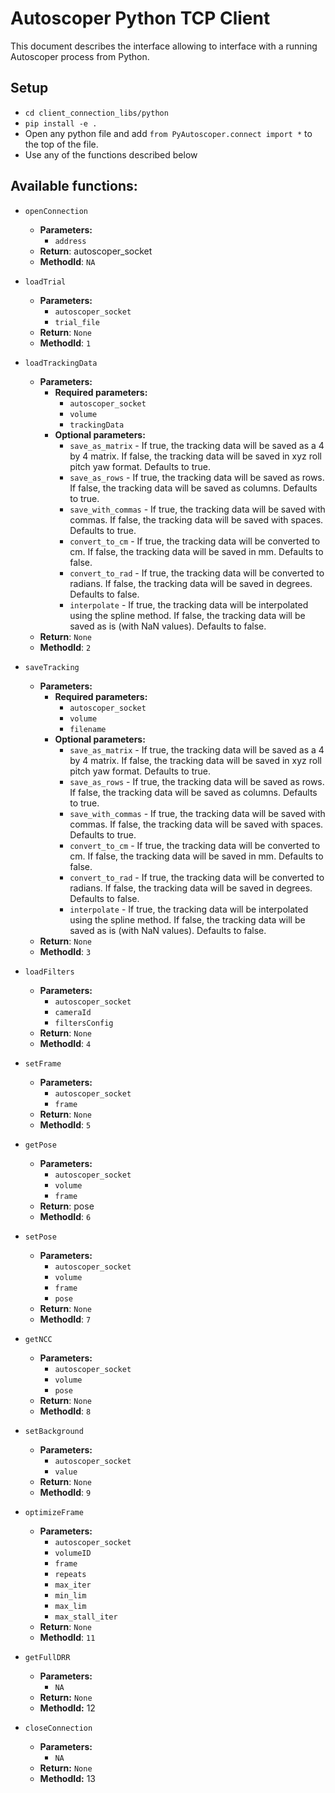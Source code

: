 # Autoscoper Python TCP Client

This document describes the interface allowing to interface with a running Autoscoper process from Python.

## Setup
* `cd client_connection_libs/python`
* `pip install -e .`
* Open any python file and add `from PyAutoscoper.connect import *` to the top of the file.
* Use any of the functions described below

## Available functions:

* `openConnection`
  * **Parameters:**
    * `address`
  * **Return**: autoscoper_socket
  * **MethodId**: `NA`

* `loadTrial`
  * **Parameters:**
    * `autoscoper_socket`
    * `trial_file`
  * **Return**: `None`
  * **MethodId**: `1`

* `loadTrackingData`
  * **Parameters:**
    * **Required parameters:**
        * `autoscoper_socket`
        * `volume`
        * `trackingData`
    * **Optional parameters:**
        * `save_as_matrix` - If true, the tracking data will be saved as a 4 by 4 matrix. If false, the tracking data will be saved in xyz roll pitch yaw format. Defaults to true.
        * `save_as_rows` - If true, the tracking data will be saved as rows. If false, the tracking data will be saved as columns. Defaults to true.
        * `save_with_commas` - If true, the tracking data will be saved with commas. If false, the tracking data will be saved with spaces. Defaults to true.
        * `convert_to_cm` - If true, the tracking data will be converted to cm. If false, the tracking data will be saved in mm. Defaults to false.
        * `convert_to_rad` - If true, the tracking data will be converted to radians. If false, the tracking data will be saved in degrees. Defaults to false.
        * `interpolate` - If true, the tracking data will be interpolated using the spline method. If false, the tracking data will be saved as is (with NaN values). Defaults to false.
  * **Return**: `None`
  * **MethodId**: `2`

* `saveTracking`
  * **Parameters:**
    * **Required parameters:**
        * `autoscoper_socket`
        * `volume`
        * `filename`
    * **Optional parameters:**
        * `save_as_matrix` - If true, the tracking data will be saved as a 4 by 4 matrix. If false, the tracking data will be saved in xyz roll pitch yaw format. Defaults to true.
        * `save_as_rows` - If true, the tracking data will be saved as rows. If false, the tracking data will be saved as columns. Defaults to true.
        * `save_with_commas` - If true, the tracking data will be saved with commas. If false, the tracking data will be saved with spaces. Defaults to true.
        * `convert_to_cm` - If true, the tracking data will be converted to cm. If false, the tracking data will be saved in mm. Defaults to false.
        * `convert_to_rad` - If true, the tracking data will be converted to radians. If false, the tracking data will be saved in degrees. Defaults to false.
        * `interpolate` - If true, the tracking data will be interpolated using the spline method. If false, the tracking data will be saved as is (with NaN values). Defaults to false.
  * **Return**: `None`
  * **MethodId**: `3`

* `loadFilters`
  * **Parameters:**
    * `autoscoper_socket`
    * `cameraId`
    * `filtersConfig`
  * **Return**: `None`
  * **MethodId**: `4`

* `setFrame`
  * **Parameters:**
    * `autoscoper_socket`
    * `frame`
  * **Return**: `None`
  * **MethodId**: `5`

* `getPose`
  * **Parameters:**
    * `autoscoper_socket`
    * `volume`
    * `frame`
  * **Return**: pose
  * **MethodId**: `6`

* `setPose`
  * **Parameters:**
    * `autoscoper_socket`
    * `volume`
    * `frame`
    * `pose`
  * **Return**: `None`
  * **MethodId**: `7`

* `getNCC`
  * **Parameters:**
    * `autoscoper_socket`
    * `volume`
    * `pose`
  * **Return**: `None`
  * **MethodId**: `8`

* `setBackground`
  * **Parameters:**
    * `autoscoper_socket`
    * `value`
  * **Return**: `None`
  * **MethodId**: `9`

* `optimizeFrame`
  * **Parameters:**
    * `autoscoper_socket`
    * `volumeID`
    * `frame`
    * `repeats`
    * `max_iter`
    * `min_lim`
    * `max_lim`
    * `max_stall_iter`
  * **Return**: `None`
  * **MethodId**: `11`

* `getFullDRR`
    * **Parameters:**
        * `NA`
    * **Return:** `None`
    * **MethodId:** 12
* `closeConnection`
    * **Parameters:**
        * `NA`
    * **Return:** `None`
    * **MethodId:** 13

